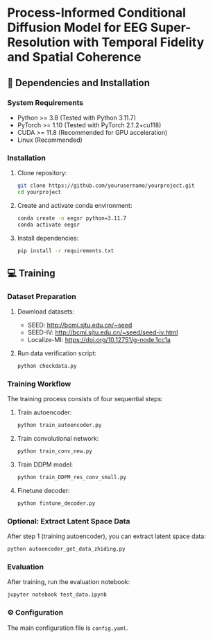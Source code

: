 # Process-Informed Conditional Diffusion Model for EEG Super-Resolution with Temporal Fidelity and Spatial Coherence

## :wrench: Dependencies and Installation

### System Requirements
- Python >= 3.8 (Tested with Python 3.11.7)
- PyTorch >= 1.10 (Tested with PyTorch 2.1.2+cu118)
- CUDA >= 11.8 (Recommended for GPU acceleration)
- Linux (Recommended)

### Installation
1. Clone repository:
   ```bash
   git clone https://github.com/yourusername/yourproject.git
   cd yourproject
   ```

2. Create and activate conda environment:
   ```bash
   conda create -n eegsr python=3.11.7
   conda activate eegsr
   ```

3. Install dependencies:
   ```bash
   pip install -r requirements.txt
   ```

## :computer: Training

### Dataset Preparation
1. Download datasets:
   - SEED: http://bcmi.sjtu.edu.cn/~seed
   - SEED-IV: http://bcmi.sjtu.edu.cn/~seed/seed-iv.html
   - Localize-MI: https://doi.org/10.12751/g-node.1cc1a

2. Run data verification script:
   ```bash
   python checkdata.py
   ```

### Training Workflow
The training process consists of four sequential steps:

1. Train autoencoder:
   ```bash
   python train_autoencoder.py
   ```

2. Train convolutional network:
   ```bash
   python train_conv_new.py
   ```

3. Train DDPM model:
   ```bash
   python train_DDPM_res_conv_small.py
   ```

4. Finetune decoder:
   ```bash
   python fintune_decoder.py
   ```

### Optional: Extract Latent Space Data
After step 1 (training autoencoder), you can extract latent space data:
```bash
python autoencoder_get_data_zhiding.py
```

### Evaluation
After training, run the evaluation notebook:
```bash
jupyter notebook test_data.ipynb
```

### :gear: Configuration
The main configuration file is `config.yaml`.
